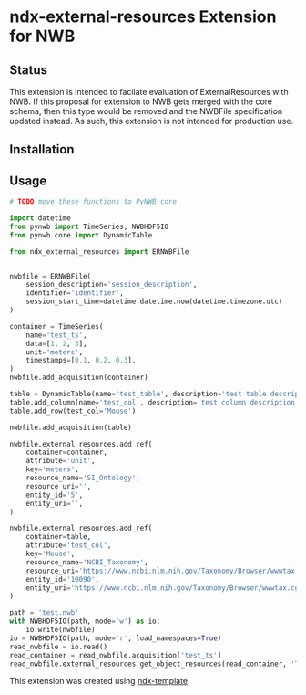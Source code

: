 # ndx-external-resources Extension for NWB

## Status

This extension is intended to facilate evaluation of ExternalResources with NWB. If this proposal for extension to NWB gets merged with the core schema, then this type would be removed and the NWBFile specification updated instead. As such, this extension is not intended for production use.

## Installation


## Usage

```python
# TODO move these functions to PyNWB core

import datetime
from pynwb import TimeSeries, NWBHDF5IO
from pynwb.core import DynamicTable

from ndx_external_resources import ERNWBFile


nwbfile = ERNWBFile(
    session_description='session_description',
    identifier='identifier',
    session_start_time=datetime.datetime.now(datetime.timezone.utc)
)

container = TimeSeries(
    name='test_ts',
    data=[1, 2, 3],
    unit='meters',
    timestamps=[0.1, 0.2, 0.3],
)
nwbfile.add_acquisition(container)

table = DynamicTable(name='test_table', description='test table description')
table.add_column(name='test_col', description='test column description')
table.add_row(test_col='Mouse')

nwbfile.add_acquisition(table)

nwbfile.external_resources.add_ref(
    container=container,
    attribute='unit',
    key='meters',
    resource_name='SI_Ontology',
    resource_uri='',
    entity_id='5',
    entity_uri='',
)

nwbfile.external_resources.add_ref(
    container=table,
    attribute='test_col',
    key='Mouse',
    resource_name='NCBI_Taxonomy',
    resource_uri='https://www.ncbi.nlm.nih.gov/Taxonomy/Browser/wwwtax.cgi',
    entity_id='10090',
    entity_uri='https://www.ncbi.nlm.nih.gov/Taxonomy/Browser/wwwtax.cgi?mode=info&id=10090',
)

path = 'test.nwb'
with NWBHDF5IO(path, mode='w') as io:
    io.write(nwbfile)
io = NWBHDF5IO(path, mode='r', load_namespaces=True)
read_nwbfile = io.read()
read_container = read_nwbfile.acquisition['test_ts']
read_nwbfile.external_resources.get_object_resources(read_container, 'TimeSeries/data/unit')
```

This extension was created using [ndx-template](https://github.com/nwb-extensions/ndx-template).
